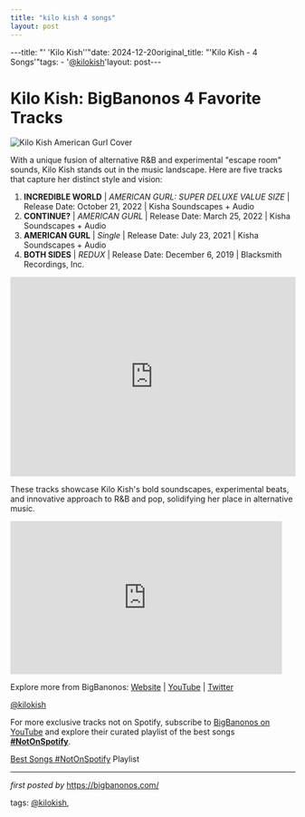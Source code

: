 ```yaml
---
title: "kilo kish 4 songs"
layout: post
---
```

---title: "' 'Kilo Kish''"date: 2024-12-20original_title: "'Kilo Kish - 4 Songs'"tags:  - '[@kilokish](/tags/kilokish/)'layout: post---<h1>Kilo Kish: BigBanonos 4 Favorite Tracks</h1><img src="https://media.pitchfork.com/photos/623d5ccb34a9c49d0718286b/master/pass/kilo-kish-american-gurl.jpeg" alt="Kilo Kish American Gurl Cover"> <p>With a unique fusion of alternative R&B and experimental "escape room" sounds, Kilo Kish stands out in the music landscape. Here are five tracks that capture her distinct style and vision:</p> <ol> <li><strong>INCREDIBLE WORLD</strong> | <em>AMERICAN GURL: SUPER DELUXE VALUE SIZE</em> | Release Date: October 21, 2022 | Kisha Soundscapes + Audio</li> <li><strong>CONTINUE?</strong> | <em>AMERICAN GURL</em> | Release Date: March 25, 2022 | Kisha Soundscapes + Audio</li> <li><strong>AMERICAN GURL</strong> | <em>Single</em> | Release Date: July 23, 2021 | Kisha Soundscapes + Audio</li> <li><strong>BOTH SIDES</strong> | <em>REDUX</em> | Release Date: December 6, 2019 | Blacksmith Recordings, Inc.</li></ol> <div> <iframe src="https://open.spotify.com/embed/playlist/5kuluY8EVlYfZFvtL4O1lQ?utm_source=generator" width="100%" height="352" frameBorder="0" allowfullscreen="" allow="autoplay; clipboard-write; encrypted-media; fullscreen; picture-in-picture" loading="lazy"></iframe></div> <p>These tracks showcase Kilo Kish's bold soundscapes, experimental beats, and innovative approach to R&B and pop, solidifying her place in alternative music.</p><iframe frameborder="0" height="270" src="https://youtube.com/embed/L_m12MnS85k" width="480"></iframe><div> <p>Explore more from BigBanonos: <a href="https://bigbanonos.com/">Website</a> | <a href="https://www.youtube.com/[@BigBanonos](/tags/BigBanonos/)">YouTube</a> | <a href="https://x.com/bigbanonos">Twitter</a></p></div> <!-- Tags --><p>[@kilokish](/tags/kilokish/)</p><!--Subscribe and Playlist Links--><div>    <p>For more exclusive tracks not on Spotify, subscribe to <a href="https://www.youtube.com/[@BigBanonos](/tags/BigBanonos/)" target="_blank">BigBanonos on YouTube</a> and explore their curated playlist of the best songs <strong>[#NotOnSpotify](/tags/NotOnSpotify/)</strong>.</p>    <p><a href="https://www.youtube.com/playlist?list=PLtuNtuTatqI0kFahUCbtbfenC_ET5O_tr" target="_blank">Best Songs [#NotOnSpotify](/tags/NotOnSpotify/) Playlist<br /></a></p></div><hr /><p><em>first posted by</em> <a href="https://bigbanonos.com/" rel="noopener" target="_new">https://bigbanonos.com/</a></p><p>tags: [@kilokish](/tags/kilokish/),</p>